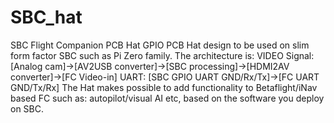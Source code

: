 # SBC_hat
SBC Flight Companion PCB Hat
GPIO PCB Hat design to be used on slim form factor SBC such as Pi Zero family. The architecture is: VIDEO Signal: [Analog cam]->[AV2USB converter]->[SBC processing]->[HDMI2AV converter]->[FC Video-in] UART: [SBC GPIO UART GND/Rx/Tx]->[FC UART GND/Tx/Rx] The Hat makes possible to add functionality to Betaflight/iNav based FC such as: autopilot/visual AI etc, based on the software you deploy on SBC.
